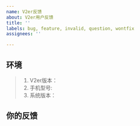 ```yaml
---
name: V2er反馈
about: V2er用户反馈
title: ''
labels: bug, feature, invalid, question, wontfix
assignees: ''

---
```


## 环境
> 1. V2er版本：
> 2. 手机型号: 
> 3. 系统版本：

## 你的反馈
<!-- 在这里输入你的问题与建议-->
